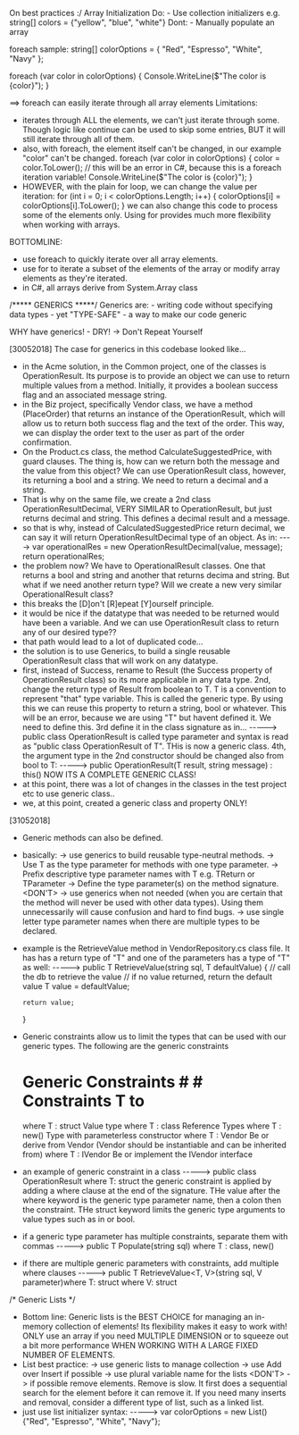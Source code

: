 On best practices  :/
Array Initialization
Do:
	- Use collection initializers e.g. string[] colors = {"yellow", "blue", "white"}
Dont:
	- Manually populate an array

foreach sample:
string[] colorOptions = { "Red", "Espresso", "White", "Navy" };

foreach (var color in colorOptions)
{
    Console.WriteLine($"The color is {color}");
}

==> foreach can easily iterate through all array elements
Limitations:
- iterates through ALL the elements, we can't just iterate through some. Though logic like continue can be used to skip some entries, BUT it will still iterate through all of them.
- also, with foreach, the element itself can't be changed, in our example "color" can't be changed. 
foreach (var color in colorOptions)
{
    color = color.ToLower(); // this will be an error in C#, because this is a foreach iteration variable!
    Console.WriteLine($"The color is {color}");
}
- HOWEVER, with the plain for loop, we can change the value per iteration:
for (int i = 0; i < colorOptions.Length; i++)
{
    colorOptions[i] = colorOptions[i].ToLower();
}
  we can also change this code to process some of the elements only. Using for provides much more flexibility when working with arrays.

BOTTOMLINE:
- use foreach to quickly iterate over all array elements.
- use for to iterate a subset of the elements of the array or modify array elements as they're iterated.
- in C#, all arrays derive from System.Array class

/***** GENERICS *****/
Generics are:
	- writing code without specifying data types
	- yet "TYPE-SAFE"
	- a way to make our code generic

WHY have generics!
	- DRY! -> Don't Repeat Yourself
	
[30052018]
The case for generics in this codebase looked like...
- in the Acme solution, in the Common project, one of the classes is OperationResult. Its purpose is to provide an object we can use to return multiple values from a method. Initially, it provides a boolean success flag and an associated message string. 
- in the Biz project, specifically Vendor class, we have a method (PlaceOrder) that returns an instance of the OperationResult, which will allow us to return both success flag and the text of the order. This way, we can display the order text to the user as part of the order confirmation.
- On the Product.cs class, the method CalculateSuggestedPrice, with guard clauses. The thing is, how can we return both the message and the value from this object? We can use OperationResult class, however, its returning a bool and a string. We need to return a decimal and a string.
- That is why on the same file, we create a 2nd class OperationResultDecimal, VERY SIMILAR to OperationResult, but just returns decimal and string. This defines a decimal result and a message. 
- so that is why, instead of CalculatedSuggestedPrice return decimal, we can say it will return OperationResultDecimal type of an object. As in:
  ----> var operationalRes = new OperationResultDecimal(value, message);
        return operationalRes;
- the problem now? We have to OperationalResult classes. One that returns a bool and string and another that returns decima and string. But what if we need another return type? Will we create a new very similar OperationalResult class?
- this breaks the [D]on't [R]epeat [Y]ourself principle.
- it would be nice if the datatype that was needed to be returned would have been a variable. And we can use OperationResult class to return any of our desired type??
- that path would lead to a lot of duplicated code...
- the solution is to use Generics, to build a single reusable OperationResult class that will work on any datatype.
- first, instead of Success, rename to Result (the Success property of OperationResult class) so its more applicable in any data type.
  2nd, change the return type of Result from boolean to T. T is a convention to represent "that" type variable. This is called the generic type. By using this we can reuse this property to return a string, bool or whatever. This will be an error, because we are using "T" but havent defined it. We need to define this.
  3rd define it in the class signature as in...
  -----> public class OperationResult<t>
  <T> is called type parameter and syntax is read as "public class OperationResult of T". THis is now a generic class.
  4th, the argument type in the 2nd constructor should be changed also from bool to T:
  -----> public OperationResult(T result, string message) : this()
  NOW ITS A COMPLETE GENERIC CLASS!
- at this point, there was a lot of changes in the classes in the test project etc to use generic class..
- we, at this point, created a generic class and property ONLY!

[31052018]
- Generic methods can also be defined.
- basically:
  <DO>
  -> use generics to build  reusable type-neutral methods.
  -> Use T as the type parameter for methods with one type parameter.
  -> Prefix descriptive type parameter names with T e.g. TReturn or TParameter
  -> Define the type parameter(s) on the method signature. 
  <DON'T>
  -> use generics when not needed (when you are certain that the method will never be used with other data types). Using them unnecessarily will cause confusion and hard to find bugs.
  -> use single letter type parameter names when there are multiple types to be declared.
- example is the RetrieveValue method in VendorRepository.cs class file. It has has a return type of "T" and one of the parameters has a type of "T" as well:
  ----->
  public T RetrieveValue<T>(string sql, T defaultValue)
  {
     // call the db to retrieve the value
     // if no value returned, return the default value
      T value = defaultValue;

      return value;
  }
- Generic constraints allow us to limit the types that can be used with our generic types.
  The following are the generic constraints
  # Generic Constraints #								# Constraints T to #
   where T : struct										 Value type
   where T : class										 Reference Types
   where T : new()										 Type with parameterless constructor
   where T : Vendor										 Be or derive from Vendor (Vendor should be instantiable and can be inherited from)
   where T : IVendor									 Be or implement the IVendor interface
- an example of generic constraint in a class
  -----> public class OperationResult<T> where T: struct
  the generic constraint is applied by adding a where clause at the end of the signature. THe value after the where keyword is the generic type parameter name, then a colon then the constraint. THe struct keyword limits the generic type arguments to value types such as in or bool.
- if a generic type parameter has multiple constraints, separate them with commas
  -----> public T Populate<T>(string sql) where T : class, new()
- if there are multiple generic parameters with constraints, add multiple where clauses
  -----> public T RetrieveValue<T, V>(string sql, V parameter)where T: struct where V: struct
  
/* Generic Lists */
- Bottom line: Generic lists is the BEST CHOICE for managing an in-memory collection of elements! Its flexibility makes it easy to work with! ONLY use an array if you need MULTIPLE DIMENSION or to squeeze out a bit more performance WHEN WORKING WITH A LARGE FIXED NUMBER OF ELEMENTS.
- List best practice:
  <DO>
  -> use generic lists to manage collection
  -> use Add over Insert if possible
  -> use plural variable name for the lists
  <DON'T>
  -> if possible remove elements. Remove is slow. It first does a sequential search for the element before it can remove it. If you need many inserts and removal, consider a different type of list, such as a linked list.
- just use list initializer syntax:
  -----> var colorOptions = new List<string>() {"Red", "Espresso", "White", "Navy"};